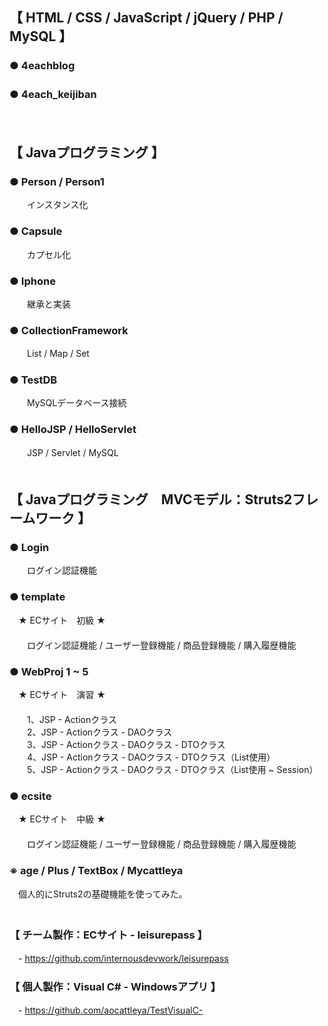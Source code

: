 
## 【 HTML / CSS / JavaScript / jQuery / PHP / MySQL 】
### ● 4eachblog
### ● 4each_keijiban　  
　  
## 【 Javaプログラミング 】

### ● Person / Person1
　　インスタンス化

### ● Capsule
　　カプセル化

### ● Iphone
　　継承と実装

### ● CollectionFramework
　　List / Map / Set

### ● TestDB
　　MySQLデータベース接続

### ● HelloJSP / HelloServlet
　　JSP / Servlet / MySQL　  
　  
## 【 Javaプログラミング　MVCモデル：Struts2フレームワーク 】

### ● Login
　　ログイン認証機能

### ● template
　★ ECサイト　初級 ★  
 　  
　　ログイン認証機能 / ユーザー登録機能 / 商品登録機能 / 購入履歴機能

### ● WebProj 1 ~ 5
　★ ECサイト　演習 ★  
 　  
　　1、JSP - Actionクラス  
　　2、JSP - Actionクラス - DAOクラス  
　　3、JSP - Actionクラス - DAOクラス - DTOクラス  
　　4、JSP - Actionクラス - DAOクラス - DTOクラス（List使用）  
　　5、JSP - Actionクラス - DAOクラス - DTOクラス（List使用 ~ Session）  

### ● ecsite
　★ ECサイト　中級 ★  
 　  
 　　ログイン認証機能 / ユーザー登録機能 / 商品登録機能 / 購入履歴機能　  

### ※ age / Plus / TextBox / Mycattleya  
　個人的にStruts2の基礎機能を使ってみた。　  
　  
### 【 チーム製作：ECサイト - leisurepass 】  
　- https://github.com/internousdevwork/leisurepass

### 【 個人製作：Visual C# - Windowsアプリ 】  
　- https://github.com/aocattleya/TestVisualC-

